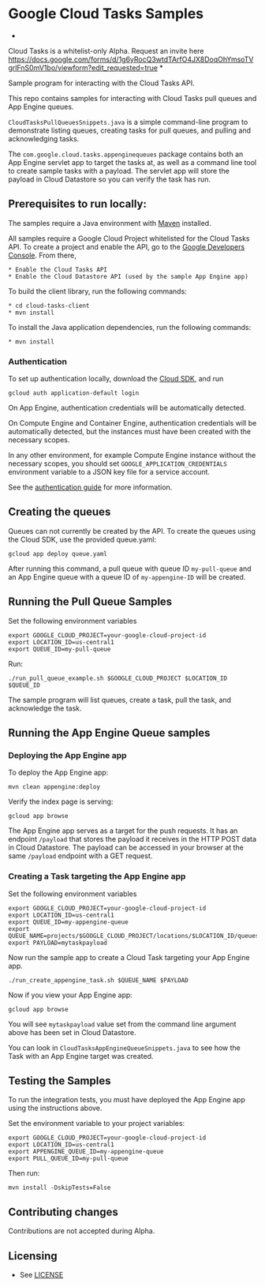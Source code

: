# Google Cloud Tasks Samples

* 
Cloud Tasks is a whitelist-only Alpha. Request an invite here 
https://docs.google.com/forms/d/1g6yRocQ3wtdTArfO4JX8DoqOhYmsoTVgrlFnS0mV1bo/viewform?edit_requested=true
*

Sample program for interacting with the Cloud Tasks API.

This repo contains samples for interacting with Cloud Tasks pull queues
and App Engine queues.

`CloudTasksPullQueuesSnippets.java` is a simple command-line program to
demonstrate  listing queues, creating tasks for pull queues, and pulling and
acknowledging tasks.

The `com.google.cloud.tasks.appenginequeues` package contains both an App Engine
servlet app to target the tasks at, as well as a command line tool to create
sample tasks with a payload. The servlet app will store the payload in Cloud
Datastore so you can verify the task has run.

## Prerequisites to run locally:

The samples require a Java environment with
[Maven](https://maven.apache.org/what-is-maven.html) installed.

All samples require a Google Cloud Project whitelisted for the Cloud Tasks API.
To create a project and enable the API, go to the [Google Developers
Console](https://console.developer.google.com). From there,

    * Enable the Cloud Tasks API
    * Enable the Cloud Datastore API (used by the sample App Engine app)

To build the client library, run the following commands:

    * cd cloud-tasks-client
    * mvn install

To install the Java application dependencies, run the following commands:

    * mvn install

### Authentication

To set up authentication locally, download the
[Cloud SDK](https://cloud.google.com/sdk), and run

    gcloud auth application-default login

On App Engine, authentication credentials will be automatically detected.

On Compute Engine and Container Engine, authentication credentials will be
automatically detected, but the instances must have been created with the
necessary scopes.

In any other environment, for example Compute Engine instance without the
necessary scopes, you should set `GOOGLE_APPLICATION_CREDENTIALS` environment
variable to a JSON key file for a service account.

See the [authentication guide](https://cloud.google.com/docs/authentication)
for more information.

## Creating the queues

Queues can not currently be created by the API. To create the queues using the
Cloud SDK, use the provided queue.yaml:

    gcloud app deploy queue.yaml

After running this command, a pull queue with queue ID `my-pull-queue` and an
App Engine queue with a queue ID of `my-appengine-ID` will be created.

## Running the Pull Queue Samples

Set the following environment variables

    export GOOGLE_CLOUD_PROJECT=your-google-cloud-project-id
    export LOCATION_ID=us-central1
    export QUEUE_ID=my-pull-queue

Run:

    ./run_pull_queue_example.sh $GOOGLE_CLOUD_PROJECT $LOCATION_ID $QUEUE_ID

The sample program will list queues, create a task, pull the task, and
acknowledge the task.

## Running the App Engine Queue samples

### Deploying the App Engine app

To deploy the App Engine app:

    mvn clean appengine:deploy

Verify the index page is serving:

    gcloud app browse

The App Engine app serves as a target for the push requests. It has an
endpoint `/payload` that stores the payload it receives in the HTTP POST
data in Cloud Datastore. The payload can be accessed in your browser at the
same `/payload` endpoint with a GET request.

### Creating a Task targeting the App Engine app

Set the following environment variables

    export GOOGLE_CLOUD_PROJECT=your-google-cloud-project-id
    export LOCATION_ID=us-central1
    export QUEUE_ID=my-appengine-queue
    export QUEUE_NAME=projects/$GOOGLE_CLOUD_PROJECT/locations/$LOCATION_ID/queues/$QUEUE_ID
    export PAYLOAD=mytaskpayload

Now run the sample app to create a Cloud Task targeting your App Engine app.

    ./run_create_appengine_task.sh $QUEUE_NAME $PAYLOAD

Now if you view your App Engine app:

    gcloud app browse

You will see `mytaskpayload` value set from the command line argument above
has been set in Cloud Datastore.

You can look in `CloudTasksAppEngineQueueSnippets.java` to see how the Task
with an App Engine target was created.

## Testing the Samples

To run the integration tests, you must have deployed the App Engine app using
the instructions above.

Set the environment variable to your project variables:

    export GOOGLE_CLOUD_PROJECT=your-google-cloud-project-id
    export LOCATION_ID=us-central1
    export APPENGINE_QUEUE_ID=my-appengine-queue
    export PULL_QUEUE_ID=my-pull-queue

Then run:

    mvn install -DskipTests=False

## Contributing changes

Contributions are not accepted during Alpha.

## Licensing

* See [LICENSE](LICENSE)


